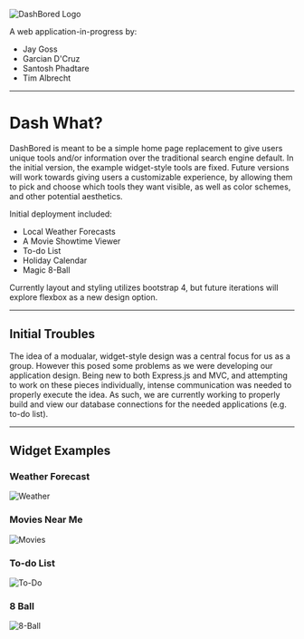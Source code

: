 ![DashBored Logo](https://i.imgur.com/SmsHwTp.png "DashBored")

A web application-in-progress by:
* Jay Goss
* Garcian D'Cruz
* Santosh Phadtare
* Tim Albrecht
------
# Dash What?

DashBored is meant to be a simple home page replacement to give users unique tools and/or information over the traditional search engine default. In the initial version, the example widget-style tools are fixed. Future versions will work towards giving users a customizable experience, by allowing them to pick and choose which tools they want visible, as well as color schemes, and other potential aesthetics. 

Initial deployment included:
* Local Weather Forecasts
* A Movie Showtime Viewer 
* To-do List
* Holiday Calendar
* Magic 8-Ball 

Currently layout and styling utilizes bootstrap 4, but future iterations will explore flexbox as a new design option. 

------
## Initial Troubles

The idea of a modualar, widget-style design was a central focus for us as a group. However this posed some problems as we were developing our application design. Being new to both Express.js and MVC, and attempting to work on these pieces individually, intense communication was needed to properly execute the idea. As such, we are currently working to properly build and view our database connections for the needed applications (e.g. to-do list). 

------

## Widget Examples

### Weather Forecast
![Weather](https://i.imgur.com/9f6ln4x.png)

### Movies Near Me
![Movies](https://i.imgur.com/HgOMxQK.png)

### To-do List
![To-Do](https://i.imgur.com/Pffxanz.png)

### 8 Ball
![8-Ball](https://i.imgur.com/45Bo6Cf.png)




